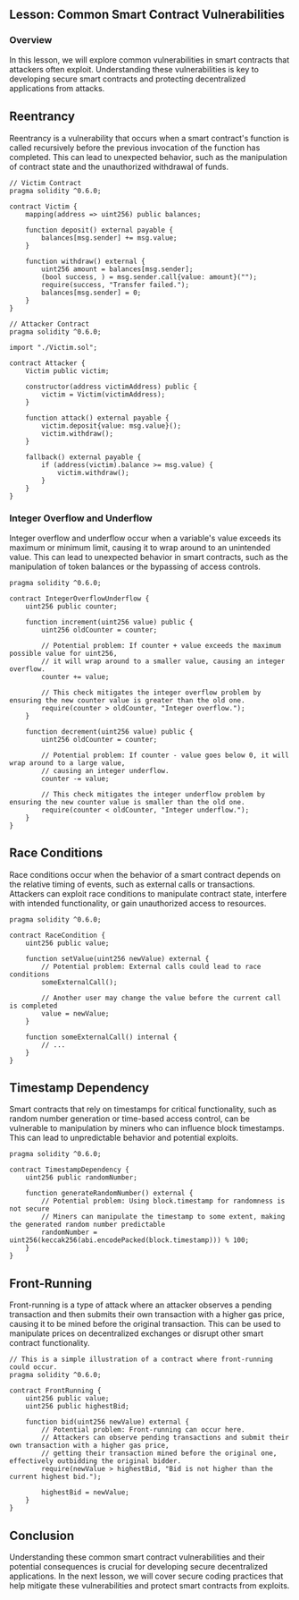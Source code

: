 ## Lesson: Common Smart Contract Vulnerabilities

### Overview

In this lesson, we will explore common vulnerabilities in smart contracts that attackers often exploit. Understanding these vulnerabilities is key to developing secure smart contracts and protecting decentralized applications from attacks.

## Reentrancy

Reentrancy is a vulnerability that occurs when a smart contract's function is called recursively before the previous invocation of the function has completed. This can lead to unexpected behavior, such as the manipulation of contract state and the unauthorized withdrawal of funds.

```solidity
// Victim Contract
pragma solidity ^0.6.0;

contract Victim {
    mapping(address => uint256) public balances;

    function deposit() external payable {
        balances[msg.sender] += msg.value;
    }

    function withdraw() external {
        uint256 amount = balances[msg.sender];
        (bool success, ) = msg.sender.call{value: amount}("");
        require(success, "Transfer failed.");
        balances[msg.sender] = 0;
    }
}

// Attacker Contract
pragma solidity ^0.6.0;

import "./Victim.sol";

contract Attacker {
    Victim public victim;
    
    constructor(address victimAddress) public {
        victim = Victim(victimAddress);
    }

    function attack() external payable {
        victim.deposit{value: msg.value}();
        victim.withdraw();
    }

    fallback() external payable {
        if (address(victim).balance >= msg.value) {
            victim.withdraw();
        }
    }
}

```


### Integer Overflow and Underflow

Integer overflow and underflow occur when a variable's value exceeds its maximum or minimum limit, causing it to wrap around to an unintended value. This can lead to unexpected behavior in smart contracts, such as the manipulation of token balances or the bypassing of access controls.

```solidity
pragma solidity ^0.6.0;

contract IntegerOverflowUnderflow {
    uint256 public counter;

    function increment(uint256 value) public {
        uint256 oldCounter = counter;

        // Potential problem: If counter + value exceeds the maximum possible value for uint256,
        // it will wrap around to a smaller value, causing an integer overflow.
        counter += value;

        // This check mitigates the integer overflow problem by ensuring the new counter value is greater than the old one.
        require(counter > oldCounter, "Integer overflow.");
    }

    function decrement(uint256 value) public {
        uint256 oldCounter = counter;

        // Potential problem: If counter - value goes below 0, it will wrap around to a large value,
        // causing an integer underflow.
        counter -= value;

        // This check mitigates the integer underflow problem by ensuring the new counter value is smaller than the old one.
        require(counter < oldCounter, "Integer underflow.");
    }
}
```

## Race Conditions

Race conditions occur when the behavior of a smart contract depends on the relative timing of events, such as external calls or transactions. Attackers can exploit race conditions to manipulate contract state, interfere with intended functionality, or gain unauthorized access to resources.

```solidity
pragma solidity ^0.6.0;

contract RaceCondition {
    uint256 public value;

    function setValue(uint256 newValue) external {
        // Potential problem: External calls could lead to race conditions
        someExternalCall();

        // Another user may change the value before the current call is completed
        value = newValue;
    }

    function someExternalCall() internal {
        // ...
    }
}
```

## Timestamp Dependency

Smart contracts that rely on timestamps for critical functionality, such as random number generation or time-based access control, can be vulnerable to manipulation by miners who can influence block timestamps. This can lead to unpredictable behavior and potential exploits.

```solidity
pragma solidity ^0.6.0;

contract TimestampDependency {
    uint256 public randomNumber;

    function generateRandomNumber() external {
        // Potential problem: Using block.timestamp for randomness is not secure
        // Miners can manipulate the timestamp to some extent, making the generated random number predictable
        randomNumber = uint256(keccak256(abi.encodePacked(block.timestamp))) % 100;
    }
}

```

## Front-Running

Front-running is a type of attack where an attacker observes a pending transaction and then submits their own transaction with a higher gas price, causing it to be mined before the original transaction. This can be used to manipulate prices on decentralized exchanges or disrupt other smart contract functionality.

```solidity
// This is a simple illustration of a contract where front-running could occur.
pragma solidity ^0.6.0;

contract FrontRunning {
    uint256 public value;
    uint256 public highestBid;

    function bid(uint256 newValue) external {
        // Potential problem: Front-running can occur here.
        // Attackers can observe pending transactions and submit their own transaction with a higher gas price,
        // getting their transaction mined before the original one, effectively outbidding the original bidder.
        require(newValue > highestBid, "Bid is not higher than the current highest bid.");

        highestBid = newValue;
    }
}
```

## Conclusion

Understanding these common smart contract vulnerabilities and their potential consequences is crucial for developing secure decentralized applications. In the next lesson, we will cover secure coding practices that help mitigate these vulnerabilities and protect smart contracts from exploits.

